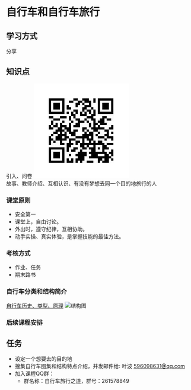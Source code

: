 # 自行车和自行车旅行

## 学习方式
分享
## 知识点
引入、问卷
![问卷二维码](./images/zbt-surevy-qrcode.png)  
故事、教师介绍、互相认识、有没有梦想去同一个目的地旅行的人

### 课堂原则
* 安全第一
* 课堂上，自由讨论。
* 外出时，遵守纪律，互相协助。
* 动手实操、真实体验，是掌握技能的最佳方法。

### 考核方式
* 作业、任务
* 期末路书

### 自行车分类和结构简介
[自行车历史、类型、原理](https://en.wikipedia.org/wiki/Bicycle)
![结构图](https://upload.wikimedia.org/wikipedia/commons/8/8a/Bicycle_diagram-en.svg)

### 后续课程安排

## 任务
- 设定一个想要去的目的地
- 搜集自行车图集和结构特点介绍，并发邮件给: 叶波 596098631@qq.com
- 加入课程QQ群：
  * 群名称：自行车旅行之道，群号：261578849

